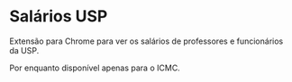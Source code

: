 Salários USP
=============

Extensão para Chrome para ver os salários de professores e funcionários da USP.

Por enquanto disponível apenas para o ICMC.